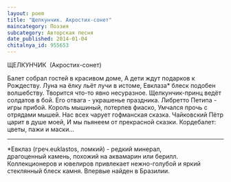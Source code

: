 ```yaml
---
layout: poem
title: "Щелкунчик. Акростих-сонет"
maincategory: Поэзия
subcategory: Авторская песня
date_published: 2014-01-04
chitalnya_id: 955653
---
```




ЩЕЛКУНЧИК&nbsp;
(Акростих-сонет)

Балет собрал гостей в красивом доме,
А дети ждут подарков к Рождеству.
Луна на ёлку льёт лучи в истоме,
Евклаза\* блеск подобен волшебству.
Творится что-то явно несуразное.
Щелкунчик-принц ведёт солдатов в бой.
Его отвага - украшенье праздника.
Либретто Петипа - игры прибой.
Король мышиный, потерпев фиаско,
Умчался прочь с отрядами мышей.
Нас всех чарует гофманская сказка.
Чайковский Пётр царит в душе моей,
И мы пьянеем от прекрасной сказки.
Кордебалет: цветы, пажи и маски...
____________________
\*Евклаз (греч.euklastos, ломкий) - редкий минерал, 
драгоценный&nbsp;камень,&nbsp;похожий на аквамарин или берилл.
Коллекционеров и ювелиров привлекает&nbsp;нежно-голубой 
и яркий стеклянный блеск&nbsp;камня. Впервые найден в Бразилии.






